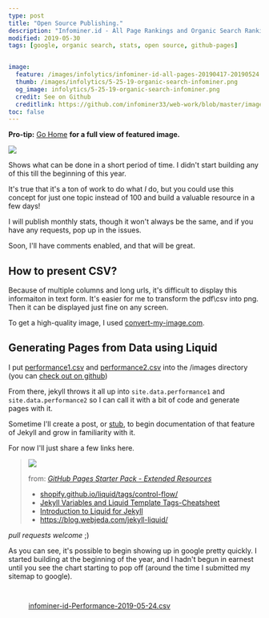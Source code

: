 ```yaml
---
type: post
title: "Open Source Publishing."
description: "Infominer.id - All Page Rankings and Organic Search Rankings"
modified: 2019-05-30
tags: [google, organic search, stats, open source, github-pages]


image:
  feature: /images/infolytics/infominer-id-all-pages-20190417-20190524.jpg
  thumb: /images/infolytics/5-25-19-organic-search-infominer.png
  og_image: infolytics/5-25-19-organic-search-infominer.png
  credit: See on Github
  creditlink: https://github.com/infominer33/web-work/blob/master/images/infolytics/Analytics-All-Web-Site-Data-Pages-20190417-20190524.pdf
toc: false
---
```


**Pro-tip:** [Go Home](https://infominer.id/web-work) **for a full view of featured image.**

<div class="pull-left"><img src="https://infominer.id/web-work/images/infolytics/record-monthly.png"/></div>

Shows what can be done in a short period of time.  I didn't start building any of this till the beginning of this year. 

It's true that it's a ton of work to do what *I* do, but you could use this concept for just one topic instead of 100 and build a valuable resource in a few days!

I will publish monthly stats, though it won't always be the same, and if you have any requests, pop up in the issues.

Soon, I'll have comments enabled, and that will be great. 

## How to present CSV?

Because of multiple columns and long urls, it's difficult to display this informaiton in text form. It's easier for me to transform the pdf\csv into png. Then it can be displayed just fine on any screen. 

To get a high-quality image, I used [convert-my-image.com](http://convert-my-image.com/).

## Generating Pages from Data using Liquid

I put [performance1.csv](https://infominer.id/web-work/images/infolytics/performance1.csv) and [performance2.csv](https://infominer.id/web-work/images/infolytics/performance1.csv) into the /images directory (you can [check out on github](https://github.com/infominer33/web-work/tree/master/images/infolytics))

From there, jekyll throws it all up into `site.data.performance1` and `site.data.performance2` so I can call it with a bit of code and generate pages with it. 

Sometime I'll create a post, or [stub](https://infominer.id/webwork/tags/#stub), to begin documentation of that feature of Jekyll and grow in familiarity with it.

For now I'll just share a few links here.

><img src="https://i.imgur.com/jMtd9WR.png"/>
>
>from: [*GitHub Pages Starter Pack - Extended Resources*](/github-pages-starter-pack/)
>
>* [shopify.github.io/liquid/tags/control-flow/](http://shopify.github.io/liquid/tags/control-flow/)
>* <a href="https://simpleit.rocks/ruby/jekyll/templates/jekyll-variables-and-liquid-template-tags-cheatsheet/" target="_blank">Jekyll Variables and Liquid Template Tags-Cheatsheet</a>
>* <a href="https://learn.cloudcannon.com/jekyll/introduction-to-liquid/" target="_blank">Introduction to Liquid for Jekyll</a>
>* <a href="https://blog.webjeda.com/jekyll-liquid/" target="_blank">https://blog.webjeda.com/jekyll-liquid/</a>



*pull requests welcome* ;)

As you can see, it's possible to begin showing up in google pretty quickly. I started building at the beginning of the year, and I hadn't begun in earnest until you see the chart starting to pop off (around the time I submitted my sitemap to google).



<figure class="full">
	<img src="https://infominer.id/web-work/images/infolytics/5-29-19-organic-search-infominer.png" alt="">
	<figcaption></figcaption>
</figure>
<figure class="full">
	<img src="https://imgur.com/nT7Estp.png" alt="">
	<figcaption></figcaption>
</figure>
<figure class="full">
	<img src="https://infominer.id/web-work/images/infolytics/5-24-19-organic-search-infominer.png" alt="">
	<figcaption><a href="https://infominer.id/web-work/images/infolytics/infominer-id-Performance-2019-05-24.csv">infominer-id-Performance-2019-05-24.csv</a></figcaption>
</figure>
